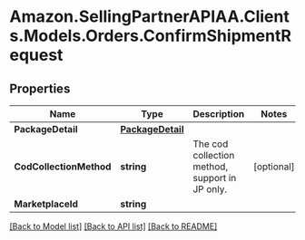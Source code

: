 # Amazon.SellingPartnerAPIAA.Clients.Models.Orders.ConfirmShipmentRequest
## Properties

Name | Type | Description | Notes
------------ | ------------- | ------------- | -------------
**PackageDetail** | [**PackageDetail**](PackageDetail.md) |  | 
**CodCollectionMethod** | **string** | The cod collection method, support in JP only.  | [optional] 
**MarketplaceId** | **string** |  | 

[[Back to Model list]](../README.md#documentation-for-models) [[Back to API list]](../README.md#documentation-for-api-endpoints) [[Back to README]](../README.md)

